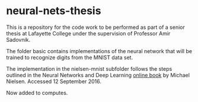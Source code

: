 # neural-nets-thesis
This is a repository for the code work to be performed as part of a senior thesis at Lafayette College under the supervision of Professor Amir Sadovnik.

The folder basic contains implementations of the neural network that will be trained to recognize digits from the MNIST data set.

The implementation in the nielsen-mnist subfolder follows the steps outlined in the Neural Networks and Deep Learning [online book](http://neuralnetworksanddeeplearning.com/chap1.html#learning_with_gradient_descent) by Michael Nielsen. Accessed 12 September 2016.

Now added to computes.
